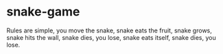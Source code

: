 # snake-game
Rules are simple, you move the snake, snake eats the fruit, snake grows, snake hits the wall, snake dies, you lose, snake eats itself, snake dies, you lose.
